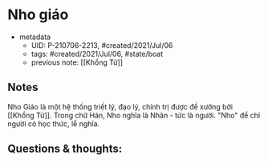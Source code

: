 # Nho giáo

- metadata
	- UID: P-210706-2213, #created/2021/Jul/06
	- tags: #created/2021/Jul/06, #state/boat 
	- previous note: [[Khổng Tử]]

## Notes
Nho Giáo là một hệ thống triết lý, đạo lý, chính trị được đề xưởng bởi [[Khổng Tử]]. Trong chữ Hán, Nho nghĩa là Nhân - tức là người. "Nho" để chỉ người có học thức, lễ nghĩa. 
## Questions & thoughts:

